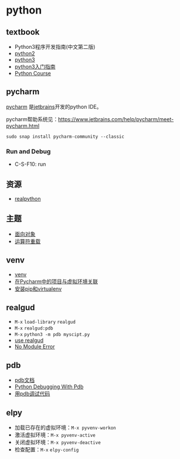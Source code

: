 # python

## textbook

- Python3程序开发指南(中文第二版)
- [python2](http://www.runoob.com/python/python-tutorial.html)
- [python3](http://www.runoob.com/python3/python3-tutorial.html)
- [python3入门指南](http://www.runoob.com/manual/pythontutorial3/docs/html/index.html)
- [Python Course](https://www.python-course.eu/index.php)

## pycharm

[pycharm](https://www.jetbrains.com/pycharm/?fromMenu) 是[jetbrains](https://www.jetbrains.com)开发的python IDE。

pycharm帮助系统见：<https://www.jetbrains.com/help/pycharm/meet-pycharm.html>

```
sudo snap install pycharm-community --classic
```

### Run and Debug
- C-S-F10: run

## 资源

- [realpython](https://realpython.com) 

## 主题

- [面向对象](https://realpython.com/python3-object-oriented-programming/)
- [运算符重载](https://realpython.com/operator-function-overloading/)

## venv

- [venv](https://docs.python.org/3/library/venv.html)
- [在Pycharm中的项目与虚拟环境关联](https://www.techcoil.com/blog/how-to-associate-a-virtualenv-environment-with-a-python-project-in-pycharm/)
- [安装pip和virtualenv](https://packaging.python.org/guides/installing-using-pip-and-virtualenv/)

## realgud

- `M-x` `load-library` `realgud`
- `M-x` `realgud:pdb`
- `M-x` `python3 -m pdb myscipt.py`
- [use realgud](https://github.com/realgud/realgud/wiki/How-to-Use#supported-debuggers)
- [No Module Error](https://github.com/realgud/realgud/issues/211)

## pdb

- [pdb文档](https://docs.python.org/3/library/pdb.html)
- [Python Debugging With Pdb](https://realpython.com/python-debugging-pdb/)
- [用pdb调试代码](https://pybit.es/pdb-debugger.html)

## elpy

- 加载已存在的虚拟环境：`M-x pyvenv-workon` 
- 激活虚拟环境：`M-x pyvenv-active` 
- 关闭虚拟环境：`M-x pyvenv-deactive` 
- 检查配置：`M-x` `elpy-config`